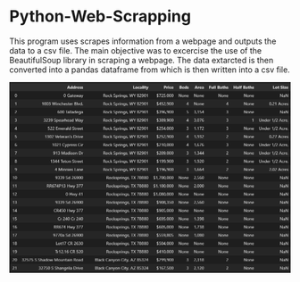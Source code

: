 # Python-Web-Scrapping

This program uses scrapes information from a webpage and outputs the data to a csv file. 
The main objective was to excercise the use of the BeautifulSoup library in scraping a webpage.
The data extarcted is then converted into a pandas dataframe from which is then written into a csv file.

![Scraped Data](Screenshot1.png)<br/>
